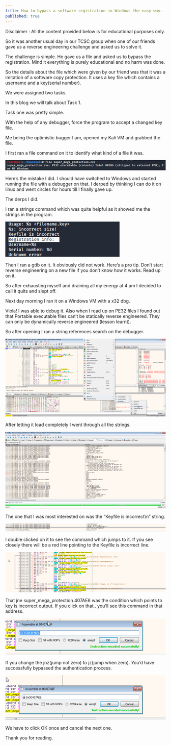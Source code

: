 ```yaml
---
title: How to bypass a software registration in Windows the easy way.
published: true
---
```


Disclaimer : All the content provided below is for educational purposes only.

So it was another usual day in our TCSC group when one of our friends gave us a reverse engineering challenge and asked us to solve it.

The challenge is simple. He gave us a file and asked us to bypass the registration. Mind it everything is purely educational and no harm was done.

So the details about the file which were given by our friend was that it was a imitation of a software copy protection. It uses a key file which contains a username and a key(serial number).

We were assigned two tasks.

In this blog we will talk about Task 1.

Task one was pretty simple.

With the help of any debugger, force the program to accept a changed key file.

Me being the optimistic bugger I am, opened my Kali VM and grabbed the file.

I first ran a file command on it to identify what kind of a file it was.

![](../assets/windowsbypass/1.png)

Here’s the mistake I did. I should have switched to Windows and started running the file with a debugger on that. I derped by thinking I can do it on linux and went circles for hours till I finally gave up.

The derps I did.

I ran a strings command which was quite helpful as it showed me the strings in the program.

![](../assets/windowsbypass/2.png)

Then I ran a gdb on it. It obviously did not work. Here’s a pro tip. Don’t start reverse engineering on a new file if you don’t know how it works. Read up on it.

So after exhausting myself and draining all my energy at 4 am I decided to call it quits and slept off.

Next day morning I ran it on a Windows VM with a x32 dbg.

Viola! I was able to debug it. Also when I read up on PE32 files I found out that Portable executable files can’t be statically reverse engineered. They can only be dynamically reverse engineered (lesson learnt).

So after opening I ran a string references search on the debugger.

![](../assets/windowsbypass/3.png)

After letting it load completely I went through all the strings.

![](../assets/windowsbypass/4.png)

The one that I was most interested on was the “Keyfile is incorrect\n” string.

![](../assets/windowsbypass/5.png)

I double clicked on it to see the command which jumps to it. If you see closely there will be a red line pointing to the Keyfile is incorrect line.

![](../assets/windowsbypass/6.png)

That jne super_mega_protection.407AE6 was the condition which points to key is incorrect output. If you click on that.. you’ll see this command in that address.

![](../assets/windowsbypass/7.png)

If you change the jnz(jump not zero) to jz(jump when zero). You’d have successfully bypassed the authentication process.

![](../assets/windowsbypass/8.png)

We have to click OK once and cancel the next one.

Thank you for reading.
